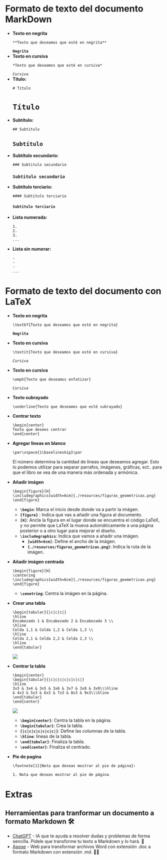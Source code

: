 # Formato de texto del documento MarkDown

- **Texto en negrita**
    ```
    **Texto que deseamos que esté en negrita**
    ```
    **`Negrita`**
- **Texto en cursiva**
    ```
    *Texto que deseamos que esté en cursiva*
    ```
    *`Cursiva`*
- **Título:**
  ```
  # Titulo
  ```
  # `Título`
- **Subtítulo:**
  ```
  ## Subtitulo
  ```
  ## `Subtítulo`
- **Subtítulo secundario:**
  ```
  ### Subtitulo secundario
  ```
  ### `Subtítulo secundario`
- **Subtítulo terciario:**
  ```
  #### Subtitulo terciario
  ```
  #### `Subtítulo terciario`
- **Lista numerada:**
    ```
    1.
    2.
    3.
    ...
    ```
- **Lista sin numerar:**
    ```
    -
    -
    -
    ...
    ```
    
# Formato de texto del documento con LaTeX
- **Texto en negrita**
    ```
    \textbf{Texto que deseamos que esté en negrita}
    ```
    **`Negrita`**
- **Texto en cursiva**
    ```
    \textit{Texto que deseamos que esté en cursiva}
    ```
    *`Cursiva`*
- **Texto en cursiva**
    ```
    \emph{Texto que deseamos enfatizar}
    ```
    *`Cursiva`*
- **Texto subrayado**
    ```
    \underline{Texto que deseamos que esté subrayado}
    ```
- **Centrar texto**
    ```
    \begin{center}
    Texto que desees centrar
    \end{center}
    ```
- **Agregar lineas en blanco**
    ```
    \par\vspace{1\baselineskip}\par
    ```
    El número determina la cantidad de lineas que deseamos agregar. Esto lo podemos utilizar para separar parrafos, imágenes, gráficas, ect.. para que el libro se vea de una manera más ordenada y armónica.
- **Añadir imágen**
    ```
    \begin{figure}[H]
    \includegraphics[width=6cm]{./resources/figuras_geometricas.png}
    \end{figure}
    ```
    - **`\begin`**: Marca el inicio desde donde va a partir la imágen.
    - **`{figure}`** : Indica que vas a añadir una figura al documento.
    - **`[H]`**: Ancla la figura en el lugar donde se encuentra el código LaTeX, y no permite que LaTeX la mueva automáticamente a una página posterior o a otro lugar para mejorar el diseño.
    - **`\includegraphics`**: Indica que vamos a añadir una imágen.
        - **`[width=6cm]`**: Defíne el ancho de la imágen.
        - **`{./resources/figuras_geometricas.png}`**: Indica la ruta de la imágen.

- **Añadir imágen centrada**
    ```
    \begin{figure}[H]
    \centering
    \includegraphics[width=6cm]{./resources/figuras_geometricas.png}
    \end{figure}
    ```
    - **`\cenetring`**: Centra la imágen en la página.
- **Crear una tabla**
    ```
    \begin{tabular}{|c|c|c|}
    \hline
    Encabezado 1 & Encabezado 2 & Encabezado 3 \\
    \hline
    Celda 1,1 & Celda 1,2 & Celda 1,3 \\
    \hline
    Celda 2,1 & Celda 2,2 & Celda 2,3 \\
    \hline
    \end{tabular}

    ```
    ![](https://hackmd.io/_uploads/rkkm6F6gT.png)
- **Centrar la tabla**
    ```
    \begin{center}
    \begin{tabular}{|c|c|c|c|c|c|c|}
    \hline
    3x3 & 3x4 & 3x5 & 3x6 & 3x7 & 3x8 & 3x9\\\hline
    & 4x3 & 5x3 & 6x3 & 7x3 & 8x3 & 9x3\\\hline
    \end{tabular}
    \end{center}
    ```
    ![](https://hackmd.io/_uploads/ByOGIqalp.png)
    - **`\begin{center}`**: Centra la tabla en la página.
    - **`\begin{tabular}`**: Crea la tabla.
    - **`{|c|c|c|c|c|c|c|}`**: Define las columnas de la tabla.
    - **`\hline`**: lineas de la tabla.
    - **`\end{tabular}`**: Finaliza la tabla.
    - **`\end{center}`**: Finaliza el centrado.
- **Pie de pagina**
    ```
    \footnote[1]{Nota que deseas mostrar al pie de página}:
    ```
    `1. Nota que deseas mostrar al pie de página`
    
    
# Extras
## Herramientas para tranformar un documento a formato Markdown 🛠️

- [ChatGPT](https://chat.openai.com) - IA que te ayuda a resolver dudas y problemas de forma sencilla. Pidele que transforme tu texto a Markdown y lo hará. 🤖
- [Apose](https://products.aspose.app/words/es/conversion/doc-to-md) - Web para transformar archivos Word con extensión .doc a formato Markdown con extensión .md. 📄🔄
